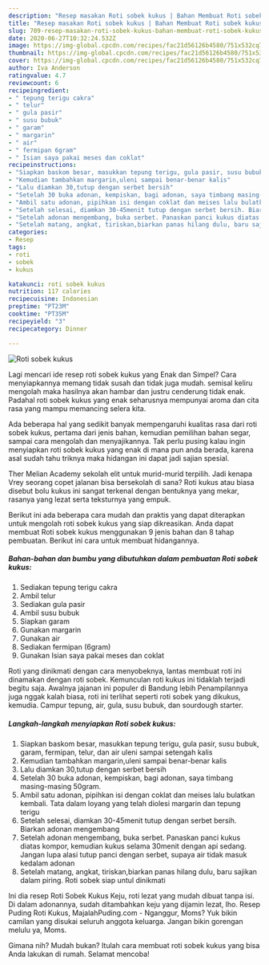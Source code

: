 ```yaml
---
description: "Resep masakan Roti sobek kukus | Bahan Membuat Roti sobek kukus Yang Menggugah Selera"
title: "Resep masakan Roti sobek kukus | Bahan Membuat Roti sobek kukus Yang Menggugah Selera"
slug: 709-resep-masakan-roti-sobek-kukus-bahan-membuat-roti-sobek-kukus-yang-menggugah-selera
date: 2020-06-27T10:32:24.532Z
image: https://img-global.cpcdn.com/recipes/fac21d56126b4580/751x532cq70/roti-sobek-kukus-foto-resep-utama.jpg
thumbnail: https://img-global.cpcdn.com/recipes/fac21d56126b4580/751x532cq70/roti-sobek-kukus-foto-resep-utama.jpg
cover: https://img-global.cpcdn.com/recipes/fac21d56126b4580/751x532cq70/roti-sobek-kukus-foto-resep-utama.jpg
author: Iva Anderson
ratingvalue: 4.7
reviewcount: 6
recipeingredient:
- " tepung terigu cakra"
- " telur"
- " gula pasir"
- " susu bubuk"
- " garam"
- " margarin"
- " air"
- " fermipan 6gram"
- " Isian saya pakai meses dan coklat"
recipeinstructions:
- "Siapkan baskom besar, masukkan tepung terigu, gula pasir, susu bubuk, garam, fermipan, telur, dan air uleni sampai setengah kalis"
- "Kemudian tambahkan margarin,uleni sampai benar-benar kalis"
- "Lalu diamkan 30,tutup dengan serbet bersih"
- "Setelah 30 buka adonan, kempiskan, bagi adonan, saya timbang masing-masing 50gram."
- "Ambil satu adonan, pipihkan isi dengan coklat dan meises lalu bulatkan kembali. Tata dalam loyang yang telah diolesi margarin dan tepung terigu"
- "Setelah selesai, diamkan 30-45menit tutup dengan serbet bersih. Biarkan adonan mengembang"
- "Setelah adonan mengembang, buka serbet. Panaskan panci kukus diatas kompor, kemudian kukus selama 30menit dengan api sedang. Jangan lupa alasi tutup panci dengan serbet, supaya air tidak masuk kedalam adonan"
- "Setelah matang, angkat, tiriskan,biarkan panas hilang dulu, baru sajikan dalam piring. Roti sobek siap untul dinikmati"
categories:
- Resep
tags:
- roti
- sobek
- kukus

katakunci: roti sobek kukus 
nutrition: 117 calories
recipecuisine: Indonesian
preptime: "PT23M"
cooktime: "PT35M"
recipeyield: "3"
recipecategory: Dinner

---
```



![Roti sobek kukus](https://img-global.cpcdn.com/recipes/fac21d56126b4580/751x532cq70/roti-sobek-kukus-foto-resep-utama.jpg)

Lagi mencari ide resep roti sobek kukus yang Enak dan Simpel? Cara menyiapkannya memang tidak susah dan tidak juga mudah. semisal keliru mengolah maka hasilnya akan hambar dan justru cenderung tidak enak. Padahal roti sobek kukus yang enak seharusnya mempunyai aroma dan cita rasa yang mampu memancing selera kita.

Ada beberapa hal yang sedikit banyak mempengaruhi kualitas rasa dari roti sobek kukus, pertama dari jenis bahan, kemudian pemilihan bahan segar, sampai cara mengolah dan menyajikannya. Tak perlu pusing kalau ingin menyiapkan roti sobek kukus yang enak di mana pun anda berada, karena asal sudah tahu triknya maka hidangan ini dapat jadi sajian spesial.

Ther Melian Academy sekolah elit untuk murid-murid terpilih. Jadi kenapa Vrey seorang copet jalanan bisa bersekolah di sana? Roti kukus atau biasa disebut bolu kukus ini sangat terkenal dengan bentuknya yang mekar, rasanya yang lezat serta teksturnya yang empuk.


Berikut ini ada beberapa cara mudah dan praktis yang dapat diterapkan untuk mengolah roti sobek kukus yang siap dikreasikan. Anda dapat membuat Roti sobek kukus menggunakan 9 jenis bahan dan 8 tahap pembuatan. Berikut ini cara untuk membuat hidangannya.

<!--inarticleads1-->

##### Bahan-bahan dan bumbu yang dibutuhkan dalam pembuatan Roti sobek kukus:

1. Sediakan  tepung terigu cakra
1. Ambil  telur
1. Sediakan  gula pasir
1. Ambil  susu bubuk
1. Siapkan  garam
1. Gunakan  margarin
1. Gunakan  air
1. Sediakan  fermipan (6gram)
1. Gunakan  Isian saya pakai meses dan coklat


Roti yang dinikmati dengan cara menyobeknya, lantas membuat roti ini dinamakan dengan roti sobek. Kemunculan roti kukus ini tidaklah terjadi begitu saja. Awalnya jajanan ini populer di Bandung lebih Penampilannya juga nggak kalah biasa, roti ini terlihat seperti roti sobek yang dikukus, kemudia. Campur tepung, air, gula, susu bubuk, dan sourdough starter. 

<!--inarticleads2-->

##### Langkah-langkah menyiapkan Roti sobek kukus:

1. Siapkan baskom besar, masukkan tepung terigu, gula pasir, susu bubuk, garam, fermipan, telur, dan air uleni sampai setengah kalis
1. Kemudian tambahkan margarin,uleni sampai benar-benar kalis
1. Lalu diamkan 30,tutup dengan serbet bersih
1. Setelah 30 buka adonan, kempiskan, bagi adonan, saya timbang masing-masing 50gram.
1. Ambil satu adonan, pipihkan isi dengan coklat dan meises lalu bulatkan kembali. Tata dalam loyang yang telah diolesi margarin dan tepung terigu
1. Setelah selesai, diamkan 30-45menit tutup dengan serbet bersih. Biarkan adonan mengembang
1. Setelah adonan mengembang, buka serbet. Panaskan panci kukus diatas kompor, kemudian kukus selama 30menit dengan api sedang. Jangan lupa alasi tutup panci dengan serbet, supaya air tidak masuk kedalam adonan
1. Setelah matang, angkat, tiriskan,biarkan panas hilang dulu, baru sajikan dalam piring. Roti sobek siap untul dinikmati


Ini dia resep Roti Sobek Kukus Keju, roti lezat yang mudah dibuat tanpa isi. Di dalam adonannya, sudah ditambahkan keju yang dijamin lezat, lho. Resep Puding Roti Kukus, MajalahPuding.com - Nganggur, Moms? Yuk bikin camilan yang disukai seluruh anggota keluarga. Jangan bikin gorengan melulu ya, Moms. 

Gimana nih? Mudah bukan? Itulah cara membuat roti sobek kukus yang bisa Anda lakukan di rumah. Selamat mencoba!
